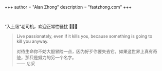 +++
author = "Alan Zhong"
description = "fastzhong.com"
+++

<a href="https://twitter.com/fastzhong" target="_blank" rel="noopener"><i class="fab fa-twitter" aria-hidden="true"></i></a>&nbsp;&nbsp;&nbsp;
<a href="https://sg.linkedin.com/in/zhonglun" target="_blank" rel="noopener"><i class="fab fa-linkedin" aria-hidden="true"></i></a>&nbsp;&nbsp;&nbsp;
<a href="https://github.com/fastzhong" target="_blank" rel="noopener"><i class="fab fa-github" aria-hidden="true"></i></a>

“入土级”老司机，欢迎正常性骚扰 🙋🏼‍♂️

> Live passionately, even if it kills you, because something is going to kill you anyway.
>
> 对待生命你不妨大胆冒险一点，因为好歹你要失去它。如果这世界上真有奇迹，那只是努力的另一个名字。  
> —— 尼采


